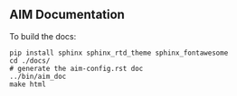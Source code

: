 AIM Documentation
-----------------

To build the docs:

    pip install sphinx sphinx_rtd_theme sphinx_fontawesome
    cd ./docs/
    # generate the aim-config.rst doc
    ../bin/aim_doc
    make html
